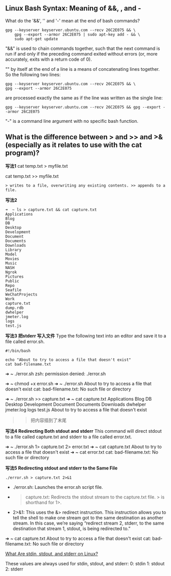 ## Linux Bash Syntax: Meaning of &&, \, and -
What do the '&&', '\' and '-' mean at the end of bash commands?

```
gpg --keyserver keyserver.ubuntu.com --recv 26C2E075 && \
    gpg --export --armor 26C2E075 | sudo apt-key add - && \
    sudo apt-get update
```

"&&" is used to chain commands together, such that the next command is run if and only if the preceding command exited without errors (or, more accurately, exits with a return code of 0).

"\" by itself at the end of a line is a means of concatenating lines together. So the following two lines:
```
gpg --keyserver keyserver.ubuntu.com --recv 26C2E075 && \
gpg --export --armor 26C2E075
```

are processed exactly the same as if the line was written as the single line:
```
gpg --keyserver keyserver.ubuntu.com --recv 26C2E075 && gpg --export --armor 26C2E075
```

"-" is a command line argument with no specific bash function. 


## What is the difference between > and >> and >& (especially as it relates to use with the cat program)? 

**写法1**
cat temp.txt > myfile.txt

cat temp.txt >> myfile.txt

```
> writes to a file, overwriting any existing contents. >> appends to a file.
```

**写法2**
```
➜  ~ ls > capture.txt && cat capture.txt
Applications
Blog
DB
Desktop
Development
Document
Documents
Downloads
Library
Model
Movies
Music
NASH
Ngrok
Pictures
Public
Repo
Seafile
WeChatProjects
Work
capture.txt
dump.rdb
dwhelper
jmeter.log
logs
test.js
```

**写法3 把stderr 写入文件**
Type the following text into an editor and save it to a file called error.sh.
```
#!/bin/bash

echo "About to try to access a file that doesn't exist"
cat bad-filename.txt
```
➜  ~ ./error.sh
zsh: permission denied: ./error.sh

➜  ~ chmod +x error.sh
➜  ~ ./error.sh
About to try to access a file that doesn't exist
cat: bad-filename.txt: No such file or directory

➜  ~ ./error.sh >> capture.txt
➜  ~ cat capture.txt
Applications
Blog
DB
Desktop
Development
Document
Documents
Downloads
dwhelper
jmeter.log
logs
test.js
About to try to access a file that doesn't exist

>> 把内容插到了末尾

**写法4 Redirecting Both stdout and stderr**
This command will direct stdout to a file called capture.txt and stderr to a file called error.txt.

➜  ~ ./error.sh 1> capture.txt 2> error.txt
➜  ~ cat capture.txt
About to try to access a file that doesn't exist
➜  ~ cat error.txt
cat: bad-filename.txt: No such file or directory

**写法5 Redirecting stdout and stderr to the Same File**
```
./error.sh > capture.txt 2>&1
```
* ./error.sh: Launches the error.sh script file.
* > capture.txt: Redirects the stdout stream to the capture.txt file. > is shorthand for 1>.
* 2>&1: This uses the &> redirect instruction. This instruction allows you to tell the shell to make one stream got to the same destination as another stream. In this case, we’re saying “redirect stream 2, stderr, to the same destination that stream 1, stdout, is being redirected to.”

➜  ~ cat capture.txt
About to try to access a file that doesn't exist
cat: bad-filename.txt: No such file or directory

[What Are stdin, stdout, and stderr on Linux?](https://www.howtogeek.com/435903/what-are-stdin-stdout-and-stderr-on-linux/)

These values are always used for stdin, stdout, and stderr:
0: stdin
1: stdout
2: stderr